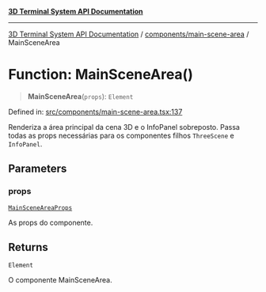 [**3D Terminal System API Documentation**](../../../README.md)

***

[3D Terminal System API Documentation](../../../README.md) / [components/main-scene-area](../README.md) / MainSceneArea

# Function: MainSceneArea()

> **MainSceneArea**(`props`): `Element`

Defined in: [src/components/main-scene-area.tsx:137](https://github.com/Dicommunitas/ThreeJS_Terminal_3D/blob/7212b5be68c3f7954d775adb9932e64d901692b4/src/components/main-scene-area.tsx#L137)

Renderiza a área principal da cena 3D e o InfoPanel sobreposto.
Passa todas as props necessárias para os componentes filhos `ThreeScene` e `InfoPanel`.

## Parameters

### props

[`MainSceneAreaProps`](../interfaces/MainSceneAreaProps.md)

As props do componente.

## Returns

`Element`

O componente MainSceneArea.
